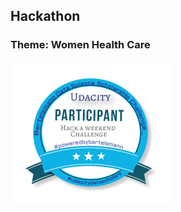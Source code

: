 ## Hackathon
### Theme: Women Health Care
![alt text](https://github.com/IreneYPCheung/Aware_Women_Health/blob/master/participant-badge.png)
